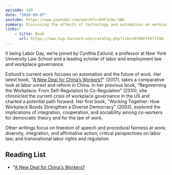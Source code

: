 ```yaml
---
episode: 165
date: "2020-09-07"
youtube: https://www.youtube.com/watch?v=04F3uQw-SBA
summary: Discussing the effects of technology and automation on working life
links:
    - title: Book
      url: https://www.hup.harvard.edu/catalog.php?isbn=9780674971394
---
```

It being Labor Day, we’re joined by Cynthia Estlund, a professor at New York University Law School and a leading scholar of labor and employment law and workplace governance.

Estlund's current work focuses on automation and the future of work. Her latest book, "[A New Deal for China’s Workers?][book]" (2017), takes a comparative look at labor unrest and reform in China. In her previous book, "Regoverning the Workplace: From Self-Regulation to Co-Regulation" (2010), she chronicled the current crisis of workplace governance in the US and charted a potential path forward. Her first book, "Working Together: How Workplace Bonds Strengthen a Diverse Democracy" (2003), explored the implications of integration, cooperation, and sociability among co-workers for democratic theory and for the law of work.

Other writings focus on freedom of speech and procedural fairness at work; diversity, integration, and affirmative action; critical perspectives on labor law; and transnational labor rights and regulation.

## Reading List

- "[A New Deal for China's Workers?][book]

[book]: https://www.hup.harvard.edu/catalog.php?isbn=9780674971394

